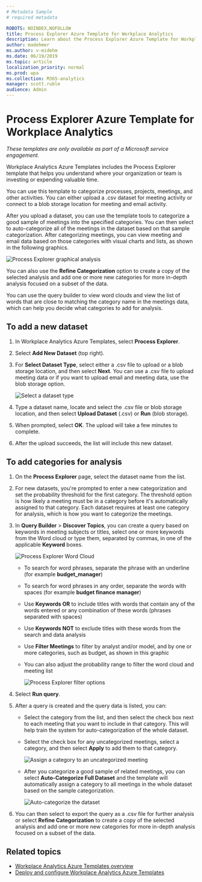 ```yaml
---
# Metadata Sample
# required metadata

ROBOTS: NOINDEX,NOFOLLOW
title: Process Explorer Azure Template for Workplace Analytics 
description: Learn about the Process Explorer Azure Template for Workplace Analytics and how to use it
author: madehmer
ms.author: v-midehm
ms.date: 06/19/2019
ms.topic: article
localization_priority: normal 
ms.prod: wpa
ms.collection: M365-analytics
manager: scott.ruble
audience: Admin
---
```


# Process Explorer Azure Template for Workplace Analytics

_These templates are only available as part of a Microsoft service engagement._

Workplace Analytics Azure Templates includes the Process Explorer template that helps you understand where your organization or team is investing or expending valuable time.

You can use this template to categorize processes, projects, meetings, and other activities. You can either upload a .csv dataset for meeting activity or connect to a blob storage location for meeting and email activity.

After you upload a dataset, you can use the template tools to categorize a good sample of meetings into the specified categories. You can then select to auto-categorize all of the meetings in the dataset based on that sample categorization. After categorizing meetings, you can view meeting and email data based on those categories with visual charts and lists, as shown in the following graphics.

   ![Process Explorer graphical analysis](./images/pexp-refine.png)

You can also use the **Refine Categorization** option to create a copy of the selected analysis and add one or more new categories for more in-depth analysis focused on a subset of the data.

You can use the query builder to view word clouds and view the list of words that are close to matching the category name in the meetings data, which can help you decide what categories to add for analysis.

## To add a new dataset

1. In Workplace Analytics Azure Templates, select **Process Explorer**.
2. Select **Add New Dataset** (top right).
3. For **Select Dataset Type**, select either a .csv file to upload or a blob storage location, and then select **Next**. You can use a .csv file to upload meeting data or if you want to upload email and meeting data, use the blob storage option.

   ![Select a dataset type](./images/process-explorer.png)

4. Type a dataset name, locate and select the .csv file or blob storage location, and then select **Upload Dataset** (.csv) or **Run** (blob storage).
5. When prompted, select **OK**. The upload will take a few minutes to complete.
6. After the upload succeeds, the list will include this new dataset.

## To add categories for analysis

1. On the **Process Explorer** page, select the dataset name from the list.
2. For new datasets, you're prompted to enter a new categorization and set the probability threshold for the first category. The threshold option is how likely a meeting must be in a category before it's automatically assigned to that category. Each dataset requires at least one category for analysis, which is how you want to categorize the meetings.
3. In **Query Builder** > **Discover Topics**, you can create a query based on keywords in meeting subjects or titles, select one or more keywords from the Word cloud or type them, separated by commas, in one of the applicable **Keyword** boxes.

     ![Process Explorer Word Cloud](./images/pexp-word-cloud.png)

   * To search for word phrases, separate the phrase with an underline (for example **budget_manager**)
   * To search for word phrases in any order, separate the words with spaces (for example **budget finance manager**)
   * Use **Keywords OR** to include titles with words that contain any of the words entered or any combination of these words (phrases separated with spaces)
   * Use **Keywords NOT** to exclude titles with these words from the search and data analysis
   * Use **Filter Meetings** to filter by analyst and/or model, and by one or more categories, such as budget, as shown in this graphic
   * You can also adjust the probability range to filter the word cloud and meeting list

     ![Process Explorer filter options](./images/pexp-filter-options.png)

4. Select **Run query**.
5. After a query is created and the query data is listed, you can:

   * Select the category from the list, and then select the check box next to each meeting that you want to include in that category. This will help train the system for auto-categorization of the whole dataset.
   * Select the check box for any uncategorized meetings, select a category, and then select **Apply** to add them to that category.

      ![Assign a category to an uncategorized meeting](./images/pexp-assign-category.png)

   * After you categorize a good sample of related meetings, you can select **Auto-Categorize Full Dataset** and the template will automatically assign a category to all meetings in the whole dataset based on the sample categorization.

      ![Auto-categorize the dataset](./images/pexp-refine.png)

6. You can then select to export the query as a .csv file for further analysis or select **Refine Categorization** to create a copy of the selected analysis and add one or more new categories for more in-depth analysis focused on a subset of the data.

## Related topics

* [Workplace Analytics Azure Templates overview](./overview.md)
* [Deploy and configure Workplace Analytics Azure Templates](./deploy-configure.md)
